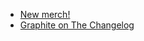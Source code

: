 - [New merch!](https://merch.changelog.com/products/changelog-sticker-pack)
- [Graphite on The Changelog](https://changelog.fm/491)